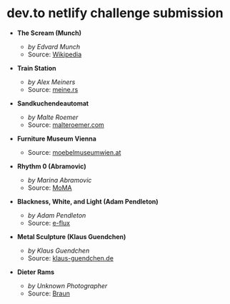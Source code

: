 # dev.to netlify challenge submission

- **The Scream (Munch)**

  - _by Edvard Munch_
  - Source: [Wikipedia](https://upload.wikimedia.org/wikipedia/commons/c/c5/Edvard_Munch%2C_1893%2C_The_Scream%2C_oil%2C_tempera_and_pastel_on_cardboard%2C_91_x_73_cm%2C_National_Gallery_of_Norway.jpg)

- **Train Station**

  - _by Alex Meiners_
  - Source: [meine.rs](https://meine.rs/photography/img/Train%20Station.webp)

- **Sandkuchendeautomat**

  - _by Malte Roemer_
  - Source: [malteroemer.com](https://malteroemer.com/wp-content/uploads/2024/03/Sandkuchendeautomat-2024-Malte-Roemer-kinetische-Installation-Kunstakademie-Karlsruhe-Scheibenhardt-scaled.jpg)

- **Furniture Museum Vienna**

  - Source: [moebelmuseumwien.at](https://www.moebelmuseumwien.at/fileadmin/_processed_/1/1/csm_Fauteuil_Galaxy_1_Walter_Pichler__Wien_1966-_c__BMobV_SKB__Foto_Lois_Lammerhuber_2a1f7e2e0f.jpg)

- **Rhythm 0 (Abramovic)**

  - _by Marina Abramovic_
  - Source: [MoMA](https://www.moma.org/d/assets/W1siZiIsIjIwMTgvMTAvMzEvMXNkZHAzdDhoNV80MjU1Mi5qcGciXSxbInAiLCJjb252ZXJ0IiwiLXF1YWxpdHkgOTAgLXJlc2l6ZSAyMDAweDIwMDBcdTAwM2UiXV0/42552.jpg)

- **Blackness, White, and Light (Adam Pendleton)**

  - _by Adam Pendleton_
  - Source: [e-flux](https://images.e-flux-systems.com/508559_0a4e9502bc3b13db79040e849697e5a8.jpg,1400)

- **Metal Sculpture (Klaus Guendchen)**

  - _by Klaus Guendchen_
  - Source: [klaus-guendchen.de](https://www.klaus-guendchen.de/Graphik/Winter1.jpg)

- **Dieter Rams**
  - _by Unknown Photographer_
  - Source: [Braun](https://www.braunhousehold.com/medias/en-psp-scs-braun-100yrs-principles-of-good-design-hc-def-01-innovative-1080x806.jpg?context=bWFzdGVyfHJvb3R8NDYwODd8aW1hZ2UvanBlZ3xhREZpTDJnMlppODVOelF3TkRrNU9EYzNPVEU0TDJWdVgzQnpjRjl6WTNOZlluSmhkVzR0TVRBd2VYSnpYM0J5YVc1amFYQnNaWE10YjJZdFoyOXZaQzFrWlhOcFoyNWZhR05mWkdWbVh6QXhYMmx1Ym05MllYUnBkbVZmTVRBNE1IZzRNRFl1YW5CbnwzYTQyYTRlYTEwNzhhYTY5NTQzZDc3YTRlYmY3NjU5Mzc0NWQzNTI4ZjE2Y2ZhMDc0Mzk0OThlZjRlNzI3MzQz)
